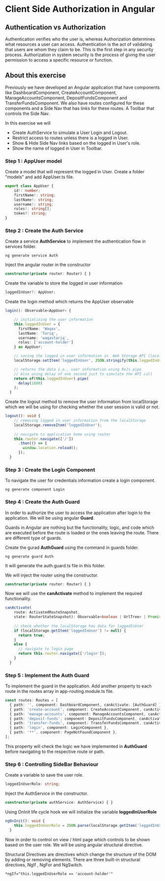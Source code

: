 # Client Side Authorization in Angular

## Authentication vs Authorization
Authentication verifies who the user is, whereas Authorization determines what resources a user can access. Authentication is the act of validating that users are whom they claim to be. This is the first step in any security process. Authorization in system security is the process of giving the user permission to access a specific resource or function.

## About this exercise

Previously we have developed an Angular application that have components like DashboardComponent, CreateAccountComponent, ManageAccountsComponent, DepositFundsComponent and TransferFundsComponent. 
We also have routes configured for these components and a Side Nav that has links for these routes. A Toolbar that controls the Side Nav.

In this exercise we will

- Create AuthService to simulate a User Login and Logout.
- Restrict access to routes unless there is a logged in User.
- Show & Hide Side Nav links based on the logged in User's role.
- Show the name of logged in User in Toolbar.

### Step 1 : AppUser model

Create a model that will represent the logged in User. Create a folder "models" and add AppUser.ts file.

```typescript
export class AppUser {
    id!: number;
    firstName!: string;
    lastName!: string;
    username!: string;
    roles!: string[];
    token?: string;
}
```

### Step 2 : Create the Auth Service

Create a service **AuthService** to implement the authentication flow in services folder.

```
ng generate service Auth
```

Inject the angular router in the constructor

```typescript
constructor(private router: Router) { }
```

Create the variable to store the logged in user information
```typescript
loggedInUser?: AppUser;
```

Create the login method which returns the AppUser observable

```typescript
login(): Observable<AppUser> {

    // initializing the user information
    this.loggedInUser = {
      firstName: 'Waqas',
      lastName: 'Tariq',
      username: 'waqastariq',
      roles: ['account-holder']
    } as AppUser;

    // saving the logged in user information in  Web Storage API (localStorage)
    localStorage.setItem('loggedInUser', JSON.stringify(this.loggedInUser));

    // returns the data i.e., user information using RxJs pipe
    // Also using delay of one second just to simulate the API call
    return of(this.loggedInUser).pipe(
      delay(1000)
    );
  }
```

Create the logout method to remove the user information from localStorage which we will be using for checking whether the user session is valid or not.

```typescript
logout(): void {
    // removing logged in user information from the localStorage
    localStorage.removeItem('loggedInUser');
    
    // navigate to application home using router
    this.router.navigate(['/'])
      .then(() => {
        window.location.reload();
      });
  }
```
### Step 3 : Create the Login Component

To navigate the user for credentials information create a login component.

```
ng generate component Login
```

### Step 4 : Create the Auth Guard

In order to authorize the user to access the application after login to the application. We will be using angular **Guard**. 

Guards in Angular are nothing but the functionality, logic, and code which are executed before the route is loaded or the ones leaving the route. There are different type of guards.

Create the gurad **AuthGuard** using the command in guards folder.

```
ng generate guard Auth
```

It will generate the auth.guard.ts file in this folder.

We will inject the router using the constructor.

```typescript
constructor(private router: Router) { }
```

Now we will use the **canActivate** method to implement the required functionality.

```typescript
canActivate(
    route: ActivatedRouteSnapshot,
    state: RouterStateSnapshot): Observable<boolean | UrlTree> | Promise<boolean | UrlTree> | boolean | UrlTree {
    
    // check whether the localStorage has data for loggedInUser 
    if (localStorage.getItem('loggedInUser') != null) {
      return true;
    }
    else {
      // navigate to login page
      return this.router.navigate(['/login']);
    }
  }
```

### Step 5 : Implement the Auth Guard

To implement the guard in the application. Add another property to each route in the routes array in app-routing.module.ts file. 

```typescript
const routes: Routes = [
  { path: '', component: DashboardComponent, canActivate: [AuthGuard] },
  { path: 'create-account', component: CreateAccountComponent, canActivate: [AuthGuard] },
  { path: 'manage-accounts', component: ManageAccountsComponent, canActivate: [AuthGuard] },
  { path: 'deposit-funds', component: DepositFundsComponent, canActivate: [AuthGuard] },
  { path: 'transfer-funds', component: TransferFundsComponent, canActivate: [AuthGuard] },
  { path: 'login', component: LoginComponent },
  { path: '**', component: PageNotFoundComponent },
];
```

This property will check the logic we have implemented in **AuthGuard** before navigating to the respective route or path.

### Step 6 : Controlling SideBar Behaviour

Create a variable to save the user role.

```typescript
loggedInUserRole: string;
```

Inject the AuthService in the constructor.

```typescript
constructor(private authService: AuthService) { }
```

Using OnInit life cycle hook we will initialize the variable **loggedInUserRole**

```typescript
ngOnInit(): void {
    this.loggedInUserRole = JSON.parse(localStorage.getItem('loggedInUser')).roles[0];
  }
```

Now in order to control on view / html page which controls to be shown based on the user role. We will be using angular structural directive.

Structural Directives are directives which change the structure of the DOM by adding or removing elements. There are three built-in structural directives, NgIf , NgFor and NgSwitch.

```html
*ngIf="this.loggedInUserRole == 'account-holder'"
```

